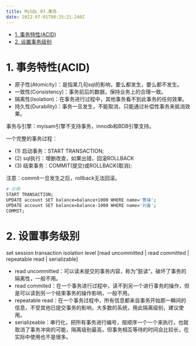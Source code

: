 ```yaml
---
title: MySQL 07.事务
date: 2022-07-01T08:25:21.240Z
---
```

- [1. 事务特性(ACID)](#1-事务特性acid)
- [2. 设置事务级别](#2-设置事务级别)

# 1. 事务特性(ACID)

- 原子性(Atomicity）：是指某几句sql的影响，要么都发生，要么都不发生。
- 一致性(Consistency)：事务前后的数据，保持业务上的合理一致。
- 隔离性(Isolation)：在事务进行过程中，其他事务看不到此事务的任何效果。
- 持久性(Durability)：事务一旦发生，不能取消，只能通过补偿性事务来抵消效果。

事务与引擎：myisam引擎不支持事务，innodb和BDB引擎支持。

一个完整的事务过程：

- (1) 启动事务：START TRANSACTION;
- (2) sql执行：增删改查，如果出错，回滚ROLLBACK
- (3) 结束事务：COMMIT(提交)或ROLLBACK(取消);

注意：commit一旦发生之后，rollback无法回滚。

```bash
# 示例
START TRANSACTION;
UPDATE account SET balance=balance+1000 WHERE name='曹操';
UPDATE account SET balance=balance-1000 WHERE name='刘备';
COMMIT;
```

# 2. 设置事务级别

set session transaction isolation level [read uncommitted | read committed | repeatable read | serializable]

- read uncommitted：可以读未提交的事务内容，称为”脏读”，破坏了事务的隔离性，一般不用。
- read commited：在一个事务进行过程中，读不到另一个进行事务的操作，但是可以读到另一个结束事务的操作影响，一般不用。
- repeatable read：在一个事务过程中，所有信息都来自事务开始那一瞬间的信息，不受其他已提交事务的影响，大多数的系统，用此隔离级别，建议使用。
- serializeable：串行化，把所有事务进行编号，按顺序一个一个来执行，也就取消了事务冲突的可能，隔离级别最高，但事务相互等待的时间会比较长，在实际中使用也不是很多。